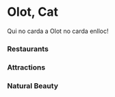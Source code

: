 # Olot, Cat
Qui no carda a Olot no carda enlloc!

### Restaurants


### Attractions


### Natural Beauty
